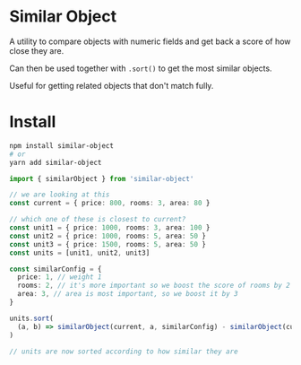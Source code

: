 # Similar Object

A utility to compare objects with numeric fields and get back a score of how close they are.

Can then be used together with `.sort()` to get the most similar objects.

Useful for getting related objects that don't match fully.

# Install

```sh
npm install similar-object
# or
yarn add similar-object
```

```ts
import { similarObject } from 'similar-object'

// we are looking at this
const current = { price: 800, rooms: 3, area: 80 }

// which one of these is closest to current?
const unit1 = { price: 1000, rooms: 3, area: 100 }
const unit2 = { price: 1000, rooms: 5, area: 50 }
const unit3 = { price: 1500, rooms: 5, area: 50 }
const units = [unit1, unit2, unit3]

const similarConfig = {
  price: 1, // weight 1
  rooms: 2, // it's more important so we boost the score of rooms by 2
  area: 3, // area is most important, so we boost it by 3
}

units.sort(
  (a, b) => similarObject(current, a, similarConfig) - similarObject(current, b, similarConfig),
)

// units are now sorted according to how similar they are
```
